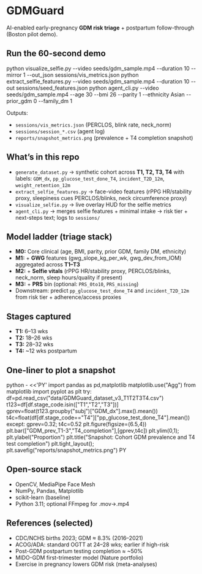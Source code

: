 # GDMGuard

AI-enabled early-pregnancy **GDM risk triage** + postpartum follow-through (Boston pilot demo).

## Run the 60-second demo
python visualize_selfie.py --video seeds/gdm_sample.mp4 --duration 10 --mirror 1 --out_json sessions/vis_metrics.json
python extract_selfie_features.py --video seeds/gdm_sample.mp4 --duration 10 --out sessions/seed_features.json
python agent_cli.py --video seeds/gdm_sample.mp4 --age 30 --bmi 26 --parity 1 --ethnicity Asian --prior_gdm 0 --family_dm 1

Outputs:
- `sessions/vis_metrics.json` (PERCLOS, blink rate, neck_norm)
- `sessions/session_*.csv` (agent log)
- `reports/snapshot_metrics.png` (prevalence + T4 completion snapshot)

## What’s in this repo
- `generate_dataset.py` → synthetic cohort across **T1, T2, T3, T4** with labels: `GDM_dx`, `pp_glucose_test_done_T4`, `incident_T2D_12m`, `weight_retention_12m`
- `extract_selfie_features.py` → face-video features (rPPG HR/stability proxy, sleepiness cues PERCLOS/blinks, neck circumference proxy)
- `visualize_selfie.py` → live overlay HUD for the selfie metrics
- `agent_cli.py` → merges selfie features + minimal intake → risk tier + next-steps text; logs to `sessions/`

## Model ladder (triage stack)
- **M0:** Core clinical (age, BMI, parity, prior GDM, family DM, ethnicity)
- **M1:** + **GWG** features (gwg_slope_kg_per_wk, gwg_dev_from_IOM) aggregated across **T1–T3**
- **M2:** + **Selfie vitals** (rPPG HR/stability proxy, PERCLOS/blinks, neck_norm, sleep hours/quality if present)
- **M3:** + **PRS** bin (optional: `PRS_0to10`, `PRS_missing`)
- Downstream: predict `pp_glucose_test_done_T4` and `incident_T2D_12m` from risk tier + adherence/access proxies

## Stages captured
- **T1:** 6–13 wks
- **T2:** 18–26 wks
- **T3:** 28–32 wks
- **T4:** ~12 wks postpartum

## One-liner to plot a snapshot
python - <<'PY'
import pandas as pd,matplotlib
matplotlib.use("Agg")
from matplotlib import pyplot as plt
try:
    df=pd.read_csv("data/GDMGuard_dataset_v3_T1T2T3T4.csv")
    t123=df[df.stage_code.isin(["T1","T2","T3"])]
    gprev=float(t123.groupby("subj")["GDM_dx"].max().mean())
    t4c=float(df[df.stage_code=="T4"]["pp_glucose_test_done_T4"].mean())
except:
    gprev=0.32; t4c=0.52
plt.figure(figsize=(6.5,4))
plt.bar(["GDM_prev_T1-3","T4_completion"],[gprev,t4c])
plt.ylim(0,1); plt.ylabel("Proportion")
plt.title("Snapshot: Cohort GDM prevalence and T4 test completion")
plt.tight_layout(); plt.savefig("reports/snapshot_metrics.png")
PY

## Open-source stack
- OpenCV, MediaPipe Face Mesh
- NumPy, Pandas, Matplotlib
- scikit-learn (baseline)
- Python 3.11; optional FFmpeg for .mov→.mp4

## References (selected)
- CDC/NCHS births 2023; GDM ≈ 8.3% (2016–2021)
- ACOG/ADA: standard OGTT at 24–28 wks; earlier if high-risk
- Post-GDM postpartum testing completion ≈ ~50%
- MIDO-GDM first-trimester model (Nature portfolio)
- Exercise in pregnancy lowers GDM risk (meta-analyses)
